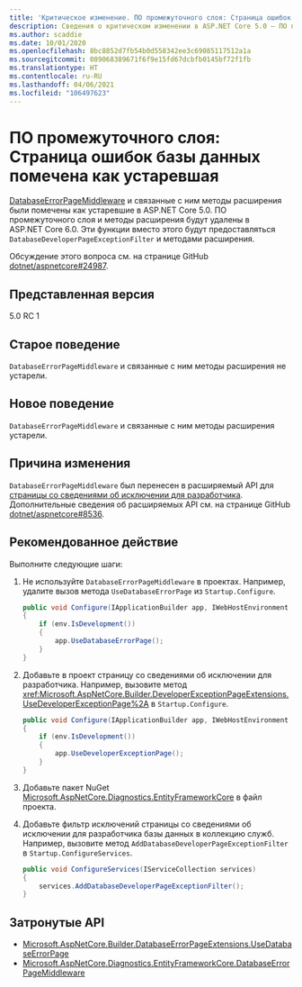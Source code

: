 ```yaml
---
title: 'Критическое изменение. ПО промежуточного слоя: Страница ошибок базы данных помечена как устаревшая'
description: Сведения о критическом изменении в ASP.NET Core 5.0 — ПО промежуточного слоя. Страница ошибок базы данных помечена как устаревшая
ms.author: scaddie
ms.date: 10/01/2020
ms.openlocfilehash: 8bc8852d7fb54b0d558342ee3c69085117512a1a
ms.sourcegitcommit: 089068389671f6f9e15fd67dcbfb0145bf72f1fb
ms.translationtype: HT
ms.contentlocale: ru-RU
ms.lasthandoff: 04/06/2021
ms.locfileid: "106497623"
---
```

# <a name="middleware-database-error-page-marked-as-obsolete"></a>ПО промежуточного слоя: Страница ошибок базы данных помечена как устаревшая

[DatabaseErrorPageMiddleware](/dotnet/api/microsoft.aspnetcore.diagnostics.entityframeworkcore.databaseerrorpagemiddleware?view=aspnetcore-3.0) и связанные с ним методы расширения были помечены как устаревшие в ASP.NET Core 5.0. ПО промежуточного слоя и методы расширения будут удалены в ASP.NET Core 6.0. Эти функции вместо этого будут предоставляться `DatabaseDeveloperPageExceptionFilter` и методами расширения.

Обсуждение этого вопроса см. на странице GitHub [dotnet/aspnetcore#24987](https://github.com/dotnet/aspnetcore/issues/24987).

## <a name="version-introduced"></a>Представленная версия

5.0 RC 1

## <a name="old-behavior"></a>Старое поведение

`DatabaseErrorPageMiddleware` и связанные с ним методы расширения не устарели.

## <a name="new-behavior"></a>Новое поведение

`DatabaseErrorPageMiddleware` и связанные с ним методы расширения устарели.

## <a name="reason-for-change"></a>Причина изменения

`DatabaseErrorPageMiddleware` был перенесен в расширяемый API для [страницы со сведениями об исключении для разработчика](/aspnet/core/fundamentals/error-handling#developer-exception-page). Дополнительные сведения об расширяемых API см. на странице GitHub [dotnet/aspnetcore#8536](https://github.com/dotnet/aspnetcore/issues/8536).

## <a name="recommended-action"></a>Рекомендованное действие

Выполните следующие шаги:

1. Не используйте `DatabaseErrorPageMiddleware` в проектах. Например, удалите вызов метода `UseDatabaseErrorPage` из `Startup.Configure`.

    ```csharp
    public void Configure(IApplicationBuilder app, IWebHostEnvironment env)
    {
        if (env.IsDevelopment())
        {
            app.UseDatabaseErrorPage();
        }
    }
    ```

1. Добавьте в проект страницу со сведениями об исключении для разработчика. Например, вызовите метод <xref:Microsoft.AspNetCore.Builder.DeveloperExceptionPageExtensions.UseDeveloperExceptionPage%2A> в `Startup.Configure`.

    ```csharp
    public void Configure(IApplicationBuilder app, IWebHostEnvironment env)
    {
        if (env.IsDevelopment())
        {
            app.UseDeveloperExceptionPage();
        }
    }
    ```

1. Добавьте пакет NuGet [Microsoft.AspNetCore.Diagnostics.EntityFrameworkCore](https://www.nuget.org/packages/Microsoft.AspNetCore.Diagnostics.EntityFrameworkCore) в файл проекта.

1. Добавьте фильтр исключений страницы со сведениями об исключении для разработчика базы данных в коллекцию служб. Например, вызовите метод `AddDatabaseDeveloperPageExceptionFilter` в `Startup.ConfigureServices`.

    ```csharp
    public void ConfigureServices(IServiceCollection services)
    {
        services.AddDatabaseDeveloperPageExceptionFilter();
    }
    ```

## <a name="affected-apis"></a>Затронутые API

- [Microsoft.AspNetCore.Builder.DatabaseErrorPageExtensions.UseDatabaseErrorPage](/dotnet/api/microsoft.aspnetcore.builder.databaseerrorpageextensions.usedatabaseerrorpage?view=aspnetcore-3.0)
- [Microsoft.AspNetCore.Diagnostics.EntityFrameworkCore.DatabaseErrorPageMiddleware](/dotnet/api/microsoft.aspnetcore.diagnostics.entityframeworkcore.databaseerrorpagemiddleware?view=aspnetcore-3.0)

<!--

### Category

ASP.NET Core

### Affected APIs

- `Overload:Microsoft.AspNetCore.Builder.DatabaseErrorPageExtensions.UseDatabaseErrorPage`
- `T:Microsoft.AspNetCore.Diagnostics.EntityFrameworkCore.DatabaseErrorPageMiddleware`

-->
